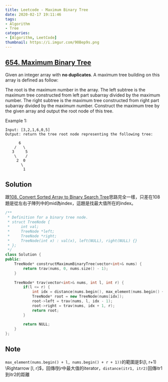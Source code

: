 ```yaml
---
title: Leetcode - Maximum Binary Tree
date: 2020-02-17 19:11:46
tags:
- Algorithm
- Tree
categories:
- [Algorithm, LeetCode]
thumbnail: https://i.imgur.com/90Bep9s.png
---
```


## [654. Maximum Binary Tree](https://leetcode.com/problems/maximum-binary-tree/)

Given an integer array with **no duplicates**. A maximum tree building on this array is defined as follow:

The root is the maximum number in the array.
The left subtree is the maximum tree constructed from left part subarray divided by the maximum number.
The right subtree is the maximum tree constructed from right part subarray divided by the maximum number.
Construct the maximum tree by the given array and output the root node of this tree.

Example 1:

```
Input: [3,2,1,6,0,5]
Output: return the tree root node representing the following tree:

      6
    /   \
   3     5
    \    / 
     2  0   
       \
        1
```

<!-- more -->

## Solution

跟[108. Convert Sorted Array to Binary Search Tree](https://leetcode.com/problems/convert-sorted-array-to-binary-search-tree/)思路完全一樣，只差在108題是從左右子陣列中的mid為index，這題是找最大值所在的index。

```cpp
/**
 * Definition for a binary tree node.
 * struct TreeNode {
 *     int val;
 *     TreeNode *left;
 *     TreeNode *right;
 *     TreeNode(int x) : val(x), left(NULL), right(NULL) {}
 * };
 */
class Solution {
public:
    TreeNode* constructMaximumBinaryTree(vector<int>& nums) {        
        return trav(nums, 0, nums.size() - 1);
    }
    
    TreeNode* trav(vector<int>& nums, int l, int r) {
        if(l <= r) {
            int idx = distance(nums.begin(), max_element(nums.begin() + l, nums.begin() + r + 1));
            TreeNode* root = new TreeNode(nums[idx]);
            root->left = trav(nums, l, idx - 1);
            root->right = trav(nums, idx + 1, r);
            return root;
        }
        
        return NULL;
    }
};
```

## Note

`max_element(nums.begin() + l, nums.begin() + r + 1))`的範圍是$\[l, r+1) \Rightarrow [l, r]$，回傳$l$到$r$中最大值的iterator，`distance(itr1, itr2)`回傳itr1到itr2的距離